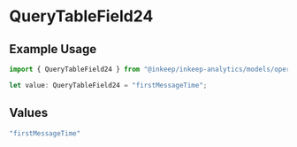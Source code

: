 # QueryTableField24

## Example Usage

```typescript
import { QueryTableField24 } from "@inkeep/inkeep-analytics/models/operations";

let value: QueryTableField24 = "firstMessageTime";
```

## Values

```typescript
"firstMessageTime"
```